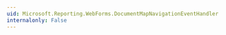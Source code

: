 ```yaml
---
uid: Microsoft.Reporting.WebForms.DocumentMapNavigationEventHandler
internalonly: False
---
```

